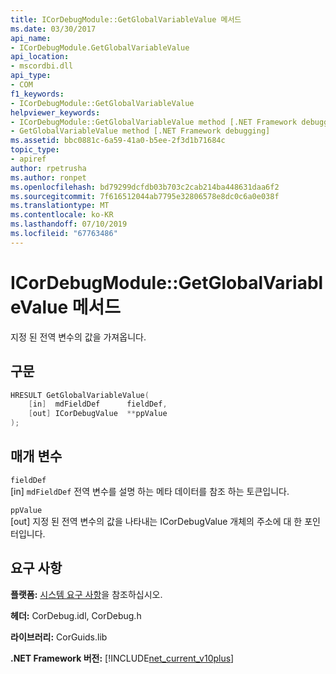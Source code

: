 ```yaml
---
title: ICorDebugModule::GetGlobalVariableValue 메서드
ms.date: 03/30/2017
api_name:
- ICorDebugModule.GetGlobalVariableValue
api_location:
- mscordbi.dll
api_type:
- COM
f1_keywords:
- ICorDebugModule::GetGlobalVariableValue
helpviewer_keywords:
- ICorDebugModule::GetGlobalVariableValue method [.NET Framework debugging]
- GetGlobalVariableValue method [.NET Framework debugging]
ms.assetid: bbc0881c-6a59-41a0-b5ee-2f3d1b71684c
topic_type:
- apiref
author: rpetrusha
ms.author: ronpet
ms.openlocfilehash: bd79299dcfdb03b703c2cab214ba448631daa6f2
ms.sourcegitcommit: 7f616512044ab7795e32806578e8dc0c6a0e038f
ms.translationtype: MT
ms.contentlocale: ko-KR
ms.lasthandoff: 07/10/2019
ms.locfileid: "67763486"
---
```

# <a name="icordebugmodulegetglobalvariablevalue-method"></a>ICorDebugModule::GetGlobalVariableValue 메서드
지정 된 전역 변수의 값을 가져옵니다.  
  
## <a name="syntax"></a>구문  
  
```cpp  
HRESULT GetGlobalVariableValue(  
    [in]  mdFieldDef      fieldDef,  
    [out] ICorDebugValue  **ppValue  
);  
```  
  
## <a name="parameters"></a>매개 변수  
 `fieldDef`  
 [in] `mdFieldDef` 전역 변수를 설명 하는 메타 데이터를 참조 하는 토큰입니다.  
  
 `ppValue`  
 [out] 지정 된 전역 변수의 값을 나타내는 ICorDebugValue 개체의 주소에 대 한 포인터입니다.  
  
## <a name="requirements"></a>요구 사항  
 **플랫폼:** [시스템 요구 사항](../../../../docs/framework/get-started/system-requirements.md)을 참조하십시오.  
  
 **헤더:** CorDebug.idl, CorDebug.h  
  
 **라이브러리:** CorGuids.lib  
  
 **.NET Framework 버전:** [!INCLUDE[net_current_v10plus](../../../../includes/net-current-v10plus-md.md)]
